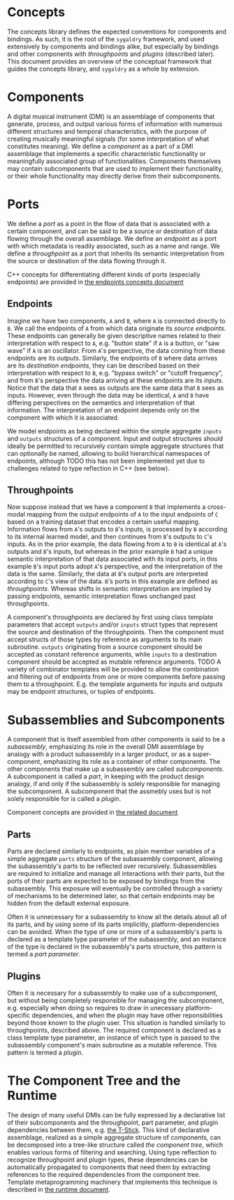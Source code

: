# Concepts

The concepts library defines the expected conventions for components and
bindings. As such, it is the root of the `sygaldry` framework, and used
extensively by components and bindings alike, but especially by bindings and
other components with *throughpoints* and *plugins* (described later). This
document provides an overview of the conceptual framework that guides the
concepts library, and `sygaldry` as a whole by extension.

# Components

A digital musical instrument (DMI) is an assemblage of components that
generate, process, and output various forms of information with numerous
different structures and temporal characteristics, with the purpose of creating
musically meaningful signals (for some interpretation of what constitutes
meaning). We define a *component* as a part of a DMI assemblage that implements
a specific characteristic functionality or meaningfully associated group of
functionalities. Components themselves may contain subcomponents that are used
to implement their functionality, or their whole functionality may directly
derive from their subcomponents.

# Ports

We define a *port* as a point in the flow of data that is associated with a
certain component, and can be said to be a source or destination of data
flowing through the overall assemblage. We define an *endpoint* as a port with
which metadata is readily associated, such as a name and range. We define
a *throughpoint* as a port that inherits its semantic interpretation from
the source or destination of the data flowing through it.

C++ concepts for differentiating different kinds of ports (especially endpoints)
are provided in [the endpoints concepts document](concepts/endpoints.lili.md)

## Endpoints

Imagine we have two components, `A` and `B`, where `A` is connected directly to
`B`. We call the endpoints of `A` from which data originate its *source
endpoints*. These endpoints can generally be given descriptive names related to
their interpretation with respect to `A`, e.g. "button state" if `A` is a
button, or "saw wave" if `A` is an oscillator. From `A`'s perspective, the data
coming from these endpoints are its *outputs*. Similarly, the endpoints of `B`
where data arrives are its *destination endpoints*, they can be described based
on their interpretation with respect to `B`, e.g. "bypass switch" or "cutoff
frequency", and from `B`'s perspective the data arriving at these endpoints are
its *inputs*. Notice that the data that `A` sees as outputs are the same data
that `B` sees as inputs. However, even through the data may be identical, `A`
and `B` have differing perspectives on the semantics and interpretation of that
information. The interpretation of an endpoint depends only on the component
with which it is associated.

We model endpoints as being declared within the simple aggregate `inputs` and
`outputs` structures of a component. Input and output structures should ideally
be permitted to recursively contain simple aggregate structures that can
optionally be named, allowing to build hierarchical namespaces of endpoints,
although TODO this has not been implemented yet due to challenges related to
type reflection in C++ (see below).

## Throughpoints

Now suppose instead that we have a component `B` that implements a cross-modal
mapping from the output endpoints of `A` to the input endpoints of `C` based on
a training dataset that encodes a certain useful mapping. Information flows
from `A`'s outputs to `B`'s inputs, is processed by `B` according to its
internal learned model, and then continues from `B`'s outputs to `C`'s inputs.
As in the prior example, the data flowing from `A` to `B` is identical at `A`'s
outputs and `B`'s inputs, but whereas in the prior example `B` had a unique
semantic interpretation of that data associated with its input ports, in this
example `B`'s input ports adopt `A`'s perspective, and the interpretation of
the data is the same. Similarly, the data at `B`'s output ports are interpreted
according to `C`'s view of the data. `B`'s ports in this example are defined as
*throughpoints*. Whereas shifts in semantic interpretation are implied by
passing endpoints, semantic interpretation flows unchanged past throughpoints.

A component's throughpoints are declared by first using class template
parameters that accept `outputs` and/or `inputs` struct types that represent
the source and destination of the throughpoints. Then the component must accept
structs of those types by reference as arguments to its main subroutine.
`outputs` originating from a source component should be accepted as constant
reference arguments, while `inputs` to a destination component should be
accepted as mutable reference arguments. TODO A variety of combinator templates
will be provided to allow the combination and filtering out of endpoints from
one or more components before passing them to a throughpoint. E.g. the template
arguments for inputs and outputs may be endpoint structures, or tuples of
endpoints.

# Subassemblies and Subcomponents

A component that is itself assembled from other components is said to be a
*subassembly*, emphasizing its role in the overall DMI assemblage by analogy
with a product subassembly in a larger product, or as a super-component,
emphasizing its role as a container of other components. The other components
that make up a subassembly are called *subcomponents*. A subcomponent is called
a *part*, in keeping with the product design analogy, if and only if the
subassembly is solely responsible for managing the subcomponent. A subcomponent
that the assmebly uses but is not solely responsible for is called a *plugin*.

Component concepts are provided in
[the related document](concepts/components.lili.md)

## Parts

Parts are declared similarly to endpoints, as plain member variables of a
simple aggregate `parts` structure of the subassembly component, allowing the
subassembly's parts to be reflected over recursively. Subassemblies are
required to initialize and manage all interactions with their parts, but the
ports of their parts are expected to be exposed by bindings from the
subassembly. This exposure will eventually be controlled through a variety of
mechanisms to be determined later, so that certain endpoints may be hidden
from the default external exposure.

Often it is unnecessary for a subassembly to know all the details about all of
its parts, and by using some of its parts implicitly, platform-dependencies can
be avoided. When the type of one or more of a subassembly's parts is declared
as a template type parameter of the subassembly, and an instance of the type is
declared in the subassembly's parts structure, this pattern is termed a *part
parameter*.

## Plugins

Often it is necessary for a subassembly to make use of a subcomponent, but
without being completely responsible for managing the subcomponent, e.g.
especially when doing so requires to draw in unecessary platform-specific
dependencies, and when the plugin may have other reponsibilities beyond those
known to the plugin user. This situation is handled similarly to throughpoints,
described above. The required component is declared as a class template type
parameter, an instance of which type is passed to the subassembly component's
main subroutine as a mutable reference. This pattern is termed a *plugin*.

# The Component Tree and the Runtime

The design of many useful DMIs can be fully expressed by a declarative list of
their subcomponents and the throughpoint, part parameter, and plugin
dependencies between them, e.g. [the
T-Stick](/instruments/t_stick/t_stick.lili.md). This kind of declarative
assemblage, realized as a simple aggregate structure of components, can be
decomposed into a tree-like structure called *the component tree*, which
enables various forms of filtering and searching. Using type reflection to
recognize throughpoint and plugin types, these dependencies can be
automatically propagated to components that need them by extracting references
to the required dependencies from the component tree. Template metaprogramming
machinery that implements this technique is described in
[the runtime document](concepts/runtime.lili.md).
